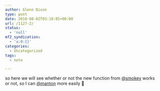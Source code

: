 ```yaml
---
author: Glenn Dixon
type: post
date: 2018-08-02T03:18:05+00:00
url: /1127-2/
status:
  - 'null'
mf2_syndication:
  - 'a:0:{}'
categories:
  - Uncategorized
tags:
  - note

---
```

so here we will see whether or not the new function from [@smokey][1] works or not, so I can [@manton][2] more easily 🙂

 [1]: https://micro.blog/smokey
 [2]: https://micro.blog/manton